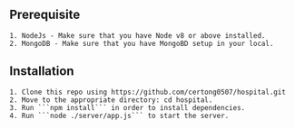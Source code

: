 ## __Prerequisite__
	1. NodeJs - Make sure that you have Node v8 or above installed.
	2. MongoDB - Make sure that you have MongoBD setup in your local.

## __Installation__
	1. Clone this repo using https://github.com/certong0507/hospital.git
	2. Move to the appropriate directory: cd hospital.
	3. Run ```npm install``` in order to install dependencies.
	4. Run ```node ./server/app.js``` to start the server.
